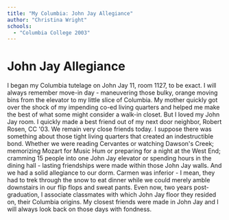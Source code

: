 ```yaml
---
title: "My Columbia: John Jay Allegiance"
author: "Christina Wright"
schools:
  - "Columbia College 2003"
---
```


# John Jay Allegiance

I began my Columbia tutelage on John Jay 11, room 1127, to be exact. I will always remember move-in day - maneuvering those bulky, orange moving bins from the elevator to my little slice of Columbia. My mother quickly got over the shock of my impending co-ed living quarters and helped me make the best of what some might consider a walk-in closet. But I loved my John Jay room. I quickly made a best friend out of my next door neighbor, Robert Rosen, CC '03. We remain very close friends today. I suppose there was something about those tight living quarters that created an indestructible bond. Whether we were reading Cervantes or watching Dawson's Creek; memorizing Mozart for Music Hum or preparing for a night at the West End; cramming 15 people into one John Jay elevator or spending hours in the dining hall - lasting friendships were made within those John Jay walls. And we had a solid allegiance to our dorm. Carmen was inferior - I mean, they had to trek through the snow to eat dinner while we could merely amble downstairs in our flip flops and sweat pants. Even now, two years post-graduation, I associate classmates with which John Jay floor they resided on, their Columbia origins. My closest friends were made in John Jay and I will always look back on those days with fondness.
